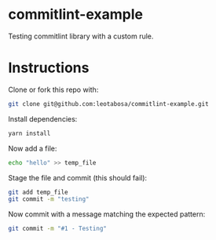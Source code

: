 # commitlint-example

Testing commitlint library with a custom rule.

# Instructions

Clone or fork this repo with:

```bash
git clone git@github.com:leotabosa/commitlint-example.git
```

Install dependencies:

```bash
yarn install
```

Now add a file:

```bash
echo "hello" >> temp_file
```

Stage the file and commit (this should fail): 

```bash
git add temp_file
git commit -m "testing"
```

Now commit with a message matching the expected pattern:

```bash
git commit -m "#1 - Testing"
```

